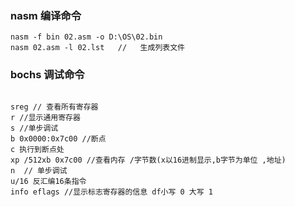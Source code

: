 
### nasm 编译命令
```
nasm -f bin 02.asm -o D:\OS\02.bin 
nasm 02.asm -l 02.lst   //   生成列表文件
``` 


### bochs 调试命令

```

sreg // 查看所有寄存器
r //显示通用寄存器
s //单步调试
b 0x0000:0x7c00 //断点
c 执行到断点处
xp /512xb 0x7c00 //查看内存 /字节数(x以16进制显示,b字节为单位 ,地址)
n  // 单步调试 
u/16 反汇编16条指令
info eflags //显示标志寄存器的信息 df小写 0 大写 1
```


